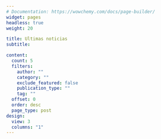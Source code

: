```yaml
---
# Documentation: https://wowchemy.com/docs/page-builder/
widget: pages
headless: true
weight: 20

title: Ultimas noticias
subtitle:

content:
  count: 5
  filters:
    author: ""
    category: ""
    exclude_featured: false
    publication_type: ""
    tag: ""
  offset: 0
  order: desc
  page_type: post
design:
  view: 3
  columns: "1"
---
```

